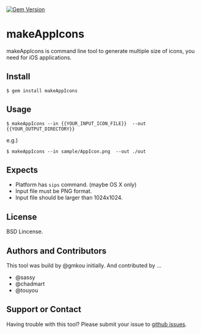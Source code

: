 [![Gem Version](https://badge.fury.io/rb/makeAppIcons.svg)](https://badge.fury.io/rb/makeAppIcons)

# makeAppIcons

makeAppIcons is command line tool to generate multiple size of icons, you need for iOS applications.

## Install

```
$ gem install makeAppIcons
```

## Usage

```
$ makeAppIcons --in {{YOUR_INPUT_ICON_FILE}}  --out {{YOUR_OUTPUT_DIRECTORY}}
```

e.g.)

```
$ makeAppIcons --in sample/AppIcon.png  --out ./out
````

## Expects
- Platform has `sips` command. (maybe OS X only)
- Input file must be PNG format.
- Input file should be larger than 1024x1024.

## License
BSD Lincense.

## Authors and Contributors
This tool was build by @gmkou initially. And contributed by ...
* @sassy
* @chadmart
* @touyou

## Support or Contact
Having trouble with this tool? Please submit your issue to [github issues](https://github.com/gmkou/makeAppIcon/issues).
